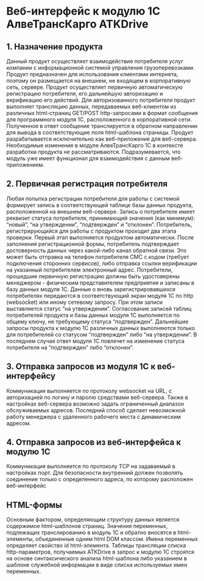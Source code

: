 # Веб-интерфейс к модулю 1С АлвеТрансКарго ATKDrive
## 1. Назначение продукта
Данный продукт осуществляет взаимодействие потребителя услуг компании с информационной системой управления грузоперевозками. Продукт предназначен для использования клиентами интернета, поэтому он размещается на внешнем, не входящем в корпоративную сеть, сервере.
Продукт осуществляет первичную автоматическую регистрацию потребителя, его дальнейшую авторизацию и верификацию его действий. Для авторизованного потребителя продукт выполняет трансляцию данных, передаваемых веб-клиентом из различных html-страниц GET/POST http-запросами в формат сообщения для программного модуля 1С, расположенного в корпоративной сети. Полученное в ответ сообщение транслируется в обратном направлении для вывода в соответствующие поля html-шаблона страницы.
Продукт разрабатывается исключительно как веб-приложение для веб-сервера. Необходимые изменения в модуле АлвеТрансКарго 1С в контексте разработки продукта не рассматриваются. Подразумевается, что модуль уже имеет функционал для взаимодействия с данным веб-приложением.
## 2. Первичная регистрация потребителя
Любая попытка регистрации потребителя для работы с системой формирует запись в соответствующей таблице базы данных продукта, расположенной на внешнем веб-сервере. Запись о потребителе имеет реквизит статуса потребителя, принимающий значения (как минимум): “новый”, “на утверждении”, “подтвержден” и “отклонен”.
Потребитель, регистрирующийся для работы с продуктом проходит два этапа проверки. Первый этап выполняется продуктом автоматически. После заполнения регистрационной формы, потребитель подтверждает достоверность данных через какой-либо канал обратной связи. 
Это может быть отправка на телефон потребителя СМС с кодом (требует подключения сторонних сервисов), либо отправка ссылки верификации на указанный потребителем электронный адрес.
Потребители, прошедшие первичную регистрацию должны быть удостоверены менеджером - физическим представителем предприятия и записаны в базу данных модуля 1С. Данные о вновь зарегистрировавшихся потребителях передаются в соответствующий экран модуля 1С по http (websocket) или иному сетевому запросу. При этом записи выставляется статус “на утверждении”.
Согласование записей таблиц потребителей продукта и базы данных модуля 1С выполняется по общему ключу, не требующему статуса “подтвержден”.
Дальнейшие запросы продукта к модулю 1С различных данных выполняются только для потребителей со статусом “подтвержден” либо “на утверждении”. В последнем случае ответ модуля 1С повлечет на изменение статуса потребителя на “подтвержден” либо “отклонен”.
## 3. Отправка запросов из модуля 1С к веб-интерфейсу
Коммуникация выполняется по протоколу websocket на URL, с авторизацией по логину и паролю средствами веб-сервера. Также в настройках веб-сервера возможно задать ограниченный диапазон обслуживаемых адресов. Последний способ сделает невозможной работу менеджера с удаленного рабочего места с динамическим адресом.
## 4. Отправка запросов из веб-интерфейса к модулю 1С
Коммуникация выполняется по протоколу TCP на задаваемый в настройках порт. Для безопасности внутренний должен позволять соединение только с определенного адреса, по которому расположен веб-интерфейс
## HTML-формы
Основным фактором, определяющим структуру данных является содержимое html-шаблонов страниц. Значения переменных, подлежащих транслированию в модуль 1С и обратно вносятся в html-элементы, объединенные одним html DOM классом. Имена переменных определяет свойство id html-элемента. 
Таблицы трансляции списка http-параметров, получаемых ATKDrive  в запрос к модулю 1С строятся на основе синтаксического анализа html-шаблона либо указанием в шаблоне служебной информации в виде списка используемых имен переменных.


